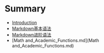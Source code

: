 # Summary

* [Introduction](README.md)
* [Markdown基本语法](Markdown基本语法.md)
* [Markdown进阶语法](Markdown进阶语法.md)
* [Math and_Academic_Functions.md](Math and_Academic_Functions.md)


